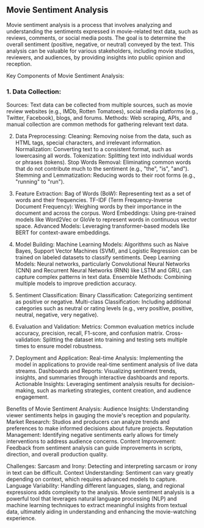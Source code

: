 
## Movie Sentiment Analysis

Movie sentiment analysis is a process that involves analyzing and understanding the sentiments expressed in movie-related text data, such as reviews, comments, or social media posts. The goal is to determine the overall sentiment (positive, negative, or neutral) conveyed by the text. This analysis can be valuable for various stakeholders, including movie studios, reviewers, and audiences, by providing insights into public opinion and reception.

Key Components of Movie Sentiment Analysis:

### 1. Data Collection:
Sources: Text data can be collected from multiple sources, such as movie review websites (e.g., IMDb, Rotten Tomatoes), social media platforms (e.g., Twitter, Facebook), blogs, and forums.
Methods: Web scraping, APIs, and manual collection are common methods for gathering relevant text data.


2. Data Preprocessing:
Cleaning: Removing noise from the data, such as HTML tags, special characters, and irrelevant information.
Normalization: Converting text to a consistent format, such as lowercasing all words.
Tokenization: Splitting text into individual words or phrases (tokens).
Stop Words Removal: Eliminating common words that do not contribute much to the sentiment (e.g., "the", "is", "and").
Stemming and Lemmatization: Reducing words to their root forms (e.g., "running" to "run").


3. Feature Extraction:
Bag of Words (BoW): Representing text as a set of words and their frequencies.
TF-IDF (Term Frequency-Inverse Document Frequency): Weighing words by their importance in the document and across the corpus.
Word Embeddings: Using pre-trained models like Word2Vec or GloVe to represent words in continuous vector space.
Advanced Models: Leveraging transformer-based models like BERT for context-aware embeddings.

4. Model Building:
Machine Learning Models: Algorithms such as Naive Bayes, Support Vector Machines (SVM), and Logistic Regression can be trained on labeled datasets to classify sentiments.
Deep Learning Models: Neural networks, particularly Convolutional Neural Networks (CNN) and Recurrent Neural Networks (RNN) like LSTM and GRU, can capture complex patterns in text data.
Ensemble Methods: Combining multiple models to improve prediction accuracy.

5. Sentiment Classification:
Binary Classification: Categorizing sentiment as positive or negative.
Multi-class Classification: Including additional categories such as neutral or rating levels (e.g., very positive, positive, neutral, negative, very negative).


6. Evaluation and Validation:
Metrics: Common evaluation metrics include accuracy, precision, recall, F1-score, and confusion matrix.
Cross-validation: Splitting the dataset into training and testing sets multiple times to ensure model robustness.

8. Deployment and Application:
Real-time Analysis: Implementing the model in applications to provide real-time sentiment analysis of live data streams.
Dashboards and Reports: Visualizing sentiment trends, insights, and summaries through interactive dashboards and reports.
Actionable Insights: Leveraging sentiment analysis results for decision-making, such as marketing strategies, content creation, and audience engagement.

Benefits of Movie Sentiment Analysis:
Audience Insights: Understanding viewer sentiments helps in gauging the movie's reception and popularity.
Market Research: Studios and producers can analyze trends and preferences to make informed decisions about future projects.
Reputation Management: Identifying negative sentiments early allows for timely interventions to address audience concerns.
Content Improvement: Feedback from sentiment analysis can guide improvements in scripts, direction, and overall production quality.

Challenges:
Sarcasm and Irony: Detecting and interpreting sarcasm or irony in text can be difficult.
Context Understanding: Sentiment can vary greatly depending on context, which requires advanced models to capture.
Language Variability: Handling different languages, slang, and regional expressions adds complexity to the analysis.
Movie sentiment analysis is a powerful tool that leverages natural language processing (NLP) and machine learning techniques to extract meaningful insights from textual data, ultimately aiding in understanding and enhancing the movie-watching experience.
